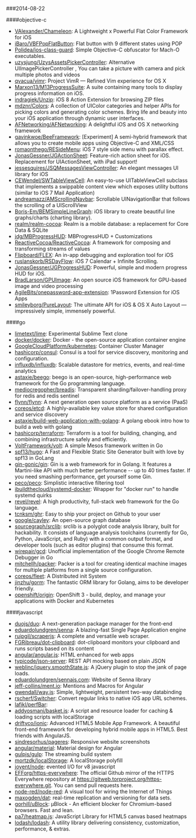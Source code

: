###2014-08-22

####objective-c
* [VAlexander/Chameleon](https://github.com/VAlexander/Chameleon): A Lightweight x Powerful Flat Color Framework for iOS
* [iBaro/VBFPopFlatButton](https://github.com/iBaro/VBFPopFlatButton): Flat button with 9 different states using POP
* [Polidea/ios-class-guard](https://github.com/Polidea/ios-class-guard): Simple Objective-C obfuscator for Mach-O executables.
* [uzysjung/UzysAssetsPickerController](https://github.com/uzysjung/UzysAssetsPickerController): Alternative UIImagePickerController , You can take a picture with camera and pick multiple photos and videos
* [qvacua/vimr](https://github.com/qvacua/vimr): Project VimR — Refined Vim experience for OS X
* [Marxon13/M13ProgressSuite](https://github.com/Marxon13/M13ProgressSuite): A suite containing many tools to display progress information on iOS.
* [indragiek/Unzip](https://github.com/indragiek/Unzip): iOS 8 Action Extension for browsing ZIP files
* [mdznr/Colors](https://github.com/mdznr/Colors): A collection of UIColor categories and helper APIs for picking colors and generating color schemes. Bring life and beauty into your iOS application through dynamic user interfaces.
* [AFNetworking/AFNetworking](https://github.com/AFNetworking/AFNetworking): A delightful iOS and OS X networking framework
* [gavinkwoe/BeeFramework](https://github.com/gavinkwoe/BeeFramework): [Experiment] A semi-hybrid framework that allows you to create mobile apps using Objective-C and XML/CSS
* [romaonthego/RESideMenu](https://github.com/romaonthego/RESideMenu): iOS 7 style side menu with parallax effect.
* [JonasGessner/JGActionSheet](https://github.com/JonasGessner/JGActionSheet): Feature-rich action sheet for iOS. Replacement for UIActionSheet, with iPad support!
* [jessesquires/JSQMessagesViewController](https://github.com/jessesquires/JSQMessagesViewController): An elegant messages UI library for iOS
* [CEWendel/SWTableViewCell](https://github.com/CEWendel/SWTableViewCell): An easy-to-use UITableViewCell subclass that implements a swippable content view which exposes utility buttons (similar to iOS 7 Mail Application)
* [andreamazz/AMScrollingNavbar](https://github.com/andreamazz/AMScrollingNavbar): Scrollable UINavigationBar that follows the scrolling of a UIScrollView
* [Boris-Em/BEMSimpleLineGraph](https://github.com/Boris-Em/BEMSimpleLineGraph): iOS library to create beautiful line graphs/charts (charting library).
* [realm/realm-cocoa](https://github.com/realm/realm-cocoa): Realm is a mobile database: a replacement for Core Data & SQLite
* [jdg/MBProgressHUD](https://github.com/jdg/MBProgressHUD): MBProgressHUD + Customizations
* [ReactiveCocoa/ReactiveCocoa](https://github.com/ReactiveCocoa/ReactiveCocoa): A framework for composing and transforming streams of values
* [Flipboard/FLEX](https://github.com/Flipboard/FLEX): An in-app debugging and exploration tool for iOS
* [ruslanskorb/RSDayFlow](https://github.com/ruslanskorb/RSDayFlow): iOS 7 Calendar + Infinite Scrolling.
* [JonasGessner/JGProgressHUD](https://github.com/JonasGessner/JGProgressHUD): Powerful, simple and modern progress HUD for iOS.
* [BradLarson/GPUImage](https://github.com/BradLarson/GPUImage): An open source iOS framework for GPU-based image and video processing
* [AgileBits/onepassword-app-extension](https://github.com/AgileBits/onepassword-app-extension): 1Password Extension for iOS Apps
* [smileyborg/PureLayout](https://github.com/smileyborg/PureLayout): The ultimate API for iOS & OS X Auto Layout — impressively simple, immensely powerful.

####go
* [limetext/lime](https://github.com/limetext/lime): Experimental Sublime Text clone
* [docker/docker](https://github.com/docker/docker): Docker - the open-source application container engine
* [GoogleCloudPlatform/kubernetes](https://github.com/GoogleCloudPlatform/kubernetes): Container Cluster Manager
* [hashicorp/consul](https://github.com/hashicorp/consul): Consul is a tool for service discovery, monitoring and configuration.
* [influxdb/influxdb](https://github.com/influxdb/influxdb): Scalable datastore for metrics, events, and real-time analytics
* [astaxie/beego](https://github.com/astaxie/beego): beego is an open-source, high-performance web framework for the Go programming language.
* [mediocregopher/breadis](https://github.com/mediocregopher/breadis): Transparent sharding/failover-handling proxy for redis and redis sentinel
* [flynn/flynn](https://github.com/flynn/flynn): A next generation open source platform as a service (PaaS)
* [coreos/etcd](https://github.com/coreos/etcd): A highly-available key value store for shared configuration and service discovery
* [astaxie/build-web-application-with-golang](https://github.com/astaxie/build-web-application-with-golang): A golang ebook intro how to build a web with golang
* [hashicorp/terraform](https://github.com/hashicorp/terraform): Terraform is a tool for building, changing, and combining infrastructure safely and efficiently.
* [VoltFramework/volt](https://github.com/VoltFramework/volt): A simple Mesos framework written in Go
* [spf13/hugo](https://github.com/spf13/hugo): A Fast and Flexible Static Site Generator built with love by spf13 in GoLang
* [gin-gonic/gin](https://github.com/gin-gonic/gin): Gin is a web framework for in Golang. It features a Martini-like API with much better performance -- up to 40 times faster. If you need smashing performance, get yourself some Gin.
* [peco/peco](https://github.com/peco/peco): Simplistic interactive filtering tool
* [ibuildthecloud/systemd-docker](https://github.com/ibuildthecloud/systemd-docker): Wrapper for "docker run" to handle systemd quirks
* [revel/revel](https://github.com/revel/revel): A high productivity, full-stack web framework for the Go language.
* [tcnksm/ghr](https://github.com/tcnksm/ghr): Easy to ship your project on Github to your user
* [google/cayley](https://github.com/google/cayley): An open-source graph database
* [sourcegraph/srclib](https://github.com/sourcegraph/srclib): srclib is a polyglot code analysis library, built for hackability. It consists of language analysis toolchains (currently for Go, Python, JavaScript, and Ruby) with a common output format, and developer tools (such as editor plugins) that consume this format.
* [wirepair/gcd](https://github.com/wirepair/gcd): Unofficial implementation of the Google Chrome Remote Debugger in Go
* [mitchellh/packer](https://github.com/mitchellh/packer): Packer is a tool for creating identical machine images for multiple platforms from a single source configuration.
* [coreos/fleet](https://github.com/coreos/fleet): A Distributed init System
* [jinzhu/gorm](https://github.com/jinzhu/gorm): The fantastic ORM library for Golang, aims to be developer friendly.
* [openshift/origin](https://github.com/openshift/origin): OpenShift 3 - build, deploy, and manage your applications with Docker and Kubernetes

####javascript
* [duojs/duo](https://github.com/duojs/duo): A next-generation package manager for the front-end
* [eduardolundgren/senna](https://github.com/eduardolundgren/senna): A blazing-fast Single Page Application engine
* [ruipgil/scraperjs](https://github.com/ruipgil/scraperjs): A complete and versatile web scraper.
* [FGRibreau/dot-clipboard](https://github.com/FGRibreau/dot-clipboard): dot-clipboard monitors your clipboard and runs scripts based on its content
* [angular/angular.js](https://github.com/angular/angular.js): HTML enhanced for web apps
* [typicode/json-server](https://github.com/typicode/json-server): REST API mocking based on plain JSON
* [weblinc/jquery.smoothState.js](https://github.com/weblinc/jquery.smoothState.js): A jQuery plugin to stop the jank of page loads.
* [eduardolundgren/sennajs.com](https://github.com/eduardolundgren/sennajs.com): Website of Senna library
* [jeff-collins/ment.io](https://github.com/jeff-collins/ment.io): Mentions and Macros for Angular
* [gwendall/way.js](https://github.com/gwendall/way.js): Simple, lightweight, persistent two-way databinding
* [rscherf/Switcher](https://github.com/rscherf/Switcher): Convert regular links to native iOS app URL schemes.
* [lafikl/perfBar](https://github.com/lafikl/perfBar): 
* [addyosmani/basket.js](https://github.com/addyosmani/basket.js): A script and resource loader for caching & loading scripts with localStorage
* [driftyco/ionic](https://github.com/driftyco/ionic): Advanced HTML5 Mobile App Framework. A beautiful front-end framework for developing hybrid mobile apps in HTML5. Best friends with AngularJS.
* [sindresorhus/pageres](https://github.com/sindresorhus/pageres): Responsive website screenshots
* [angular/material](https://github.com/angular/material): Material design for Angular
* [gulpjs/gulp](https://github.com/gulpjs/gulp): The streaming build system
* [mortzdk/localStorage](https://github.com/mortzdk/localStorage): A localStorage polyfill
* [joyent/node](https://github.com/joyent/node): evented I/O for v8 javascript
* [EFForg/https-everywhere](https://github.com/EFForg/https-everywhere): The official Github mirror of the HTTPS Everywhere repository at https://gitweb.torproject.org/https-everywhere.git. You can send pull requests here.
* [node-red/node-red](https://github.com/node-red/node-red): A visual tool for wiring the Internet of Things
* [maxogden/dat](https://github.com/maxogden/dat): real-time replication and versioning for data sets.
* [gorhill/uBlock](https://github.com/gorhill/uBlock): µBlock - An efficient blocker for Chromium-based browsers. Fast and lean.
* [pa7/heatmap.js](https://github.com/pa7/heatmap.js): JavaScript Library for HTML5 canvas based heatmaps
* [lodash/lodash](https://github.com/lodash/lodash): A utility library delivering consistency, customization, performance, & extras.
